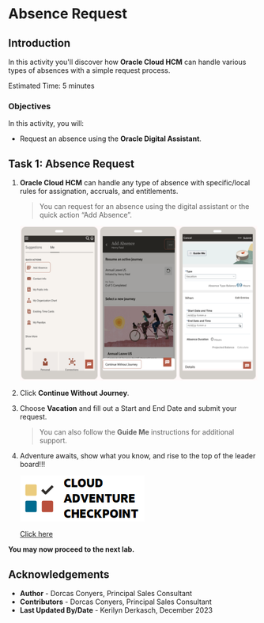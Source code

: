 # Absence Request

## Introduction

In this activity you'll discover how **Oracle Cloud HCM** can handle various types of absences with a simple request process. 

Estimated Time: 5 minutes

### Objectives

In this activity, you will:

- Request an absence using the **Oracle Digital Assistant**.

## Task 1: Absence Request

1. **Oracle Cloud HCM** can handle any type of absence with specific/local rules for assignation, accruals, and entitlements.


   > You can request for an absence using the digital assistant or the quick action “Add Absence”. 


   ![Submit Absence](images\absencerequest.png)

2. Click **Continue Without Journey**.


3. Choose **Vacation** and fill out a Start and End Date and submit your request.


   > You can also follow the **Guide Me** instructions for additional support.


4. Adventure awaits, show what you know, and rise to the top of the leader board!!!

    [![Cloud Adventure](../gen-images/cloud-adventure-checkpoint-image.png)](http://apex.oracle.com/pls/apex/f?p=159406:LOGIN_TEAM:::::CC:HCMCLOUDADVENTURE) 
    
    [Click here](http://apex.oracle.com/pls/apex/f?p=159406:LOGIN_TEAM:::::CC:HCMCLOUDADVENTURE) 

**You may now proceed to the next lab.**

## Acknowledgements
* **Author** - Dorcas Conyers, Principal Sales Consultant
* **Contributors** -  Dorcas Conyers, Principal Sales Consultant
* **Last Updated By/Date** - Kerilyn Derkasch, December 2023
